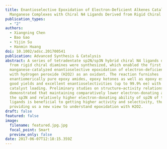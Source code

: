 ```yaml
---
title: Enantioselective Epoxidation of Electron-Deficient Alkenes Catalyzed by
  Manganese Complexes with Chiral N4 Ligands Derived from Rigid Chiral Diamines
publication_types:
  - "2"
authors:
  - Xiangning Chen
  - Bao Gao
  - Yijin Su
  - Hanmin Huang
doi: 10.1002/adsc.201700541
publication: Advanced Synthesis & Catalysis
abstract: A series of tetradentate sp2N/sp3N hybrid chiral N4 ligands derived
  from rigid chiral diamines were synthesized, which enabled the first
  manganese-catalyzed enantioselective epoxidation of electron-deficient alkenes
  with hydrogen peroxide (H2O2) as an oxidant. The reaction furnishes
  enantiomerically pure epoxy amides, epoxy ketones as well as epoxy esters in
  good yields and excellent enantioselectivities (up to 99.9% ee) with lower
  catalyst loading. Preliminary studies on structure–activity relationship
  demonstrated that maintaining comparatively lower electron-donating ability of
  the sp3N and relatively higher electron-donating ability of sp2N of the N4
  ligands is beneficial to getting higher activity and selectivity, thus
  providing us a new view to understand epoxidation with H2O2.
draft: false
featured: false
image:
  filename: featured.jpg.jpg
  focal_point: Smart
  preview_only: false
date: 2017-06-07T12:18:15.359Z
---
```

